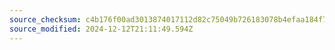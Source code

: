 ```yaml
---
source_checksum: c4b176f00ad3013874017112d82c75049b726183078b4efaa184f72e46be721f
source_modified: 2024-12-12T21:11:49.594Z
---
```


